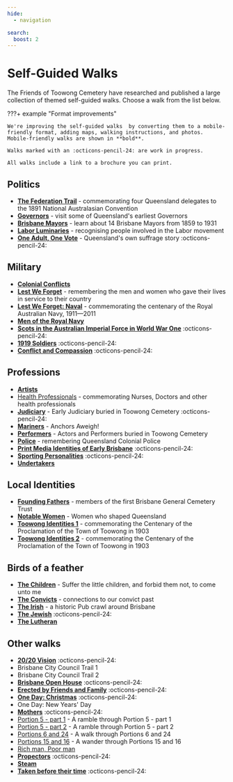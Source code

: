 ```yaml
---
hide:
  - navigation

search:
  boost: 2  
---
```


# Self-Guided Walks

The Friends of Toowong Cemetery have researched and published a large collection of themed self-guided walks. Choose a walk from the list below.

???+ example "Format improvements" 

    We're improving the self-guided walks  by converting them to a mobile-friendly format, adding maps, walking instructions, and photos. Mobile-friendly walks are shown in **bold**.

    Walks marked with an :octicons-pencil-24: are work in progress. 
    
    All walks include a link to a brochure you can print.

<!-- 

![](../assets/self-guided-walk-brochures.jpg){ width="50%" } 

*<small>Self-guided walk brochures are available in the [Museum](../cemetery/museum.md)</small>*

-->


## Politics

- **[The Federation Trail][federation-trail]** - commemorating four Queensland delegates to the 1891 National Australasian Convention
- **[Governors][governors-past]** - visit some of Queensland's earliest Governors
- **[Brisbane Mayors][brisbane-mayors]** - learn about 14 Brisbane Mayors from 1859 to 1931
- **[Labor Luminaries][labor-luminaries]** - recognising people involved in the Labor movement 
- **[One Adult, One Vote][suffrage]** - Queensland's own suffrage story :octicons-pencil-24:


## Military 

- **[Colonial Conflicts][colonial-conflicts]**
- **[Lest We Forget][lest-we-forget]** - remembering the men and women who gave their lives in service to their country
- **[Lest We Forget: Naval][lest-we-forget-navy]** - commemorating the centenary of the Royal Australian Navy, 1911—2011
- **[Men of the Royal Navy][rn]** 
- **[Scots in the Australian Imperial Force in World War One][scots-ww1]** :octicons-pencil-24:
- **[1919 Soldiers][1919-soldiers]**  :octicons-pencil-24:
- **[Conflict and Compassion](conflict-and-compassion.md)** :octicons-pencil-24: 


<!-- - **[Toowong Cemetery Remembrance Walk][remembrance-walk]** - explore the lives of Queensland's volunteer troops and take a moment to reflect on the service and sacrifice for which the Anzac Legend is known. -->

## Professions

- **[Artists][artists]**
- [Health Professionals][nurses] - commemorating Nurses, Doctors and other health professionals 
- **[Judiciary][judiciary]** - Early Judiciary buried in Toowong Cemetery :octicons-pencil-24:
- **[Mariners][mariners]** - Anchors Aweigh!
- **[Performers][actors]** - Actors and Performers buried in Toowong Cemetery
- **[Police][thin-blue-line]** - remembering Queensland Colonial Police
- **[Print Media Identities of Early Brisbane][printers]** :octicons-pencil-24:
- **[Sporting Personalities][sporting-personalities]** :octicons-pencil-24:
- **[Undertakers][undertakers]**

## Local Identities

- **[Founding Fathers][founding-fathers]** - members of the first Brisbane General Cemetery Trust
- **[Notable Women][notable-women]** - Women who shaped Queensland
- **[Toowong Identities 1][toowong-identities-1]** - commemorating the Centenary of the Proclamation of the Town of Toowong in 1903
- **[Toowong Identities 2][toowong-identities-2]** - commemorating the Centenary of the Proclamation of the Town of Toowong in 1903


## Birds of a feather 

- **[The Children][children]** - Suffer the little children, and forbid them not, to come unto me
- **[The Convicts][convicts]** - connections to our convict past
- **[The Irish][irish-trail]** - a historic Pub crawl around Brisbane
- **[The Jewish][jewish-trail]**  :octicons-pencil-24:
- **[The Lutheran][lutheran-trail]** 


## Other walks

- **[20/20 Vision](2020-vision.md)** :octicons-pencil-24: 
- Brisbane City Council Trail 1 <!-- [Brisbane City Council Trail 1][bcc-walk-1] - A tour of the southern corner portion of Toowong Cemetery. -->
- Brisbane City Council Trail 2 <!-- [Brisbane City Council Trail 2][bcc-walk-2] -->
- **[Brisbane Open House][brisbane-open-house]** :octicons-pencil-24:
- **[Erected by Friends and Family](erected-by-friends.md)** :octicons-pencil-24:
- **[One Day: Christmas](christmas.md)** :octicons-pencil-24:
- One Day: New Years' Day
- **[Mothers](mothers.md)** :octicons-pencil-24:
- [Portion 5 - part 1](../assets/guides/portion5-part1.pdf) - A ramble through Portion 5 - part 1
- [Portion 5 - part 2](../assets/guides/portion5-part2.pdf) - A ramble through Portion 5 - part 2
- [Portions 6 and 24](../assets/guides/portion6-and-24.pdf) - A walk through Portions 6 and 24
- [Portions 15 and 16](../assets/guides/portion15-and-16.pdf) - A wander through Portions 15 and 16
- [Rich man, Poor man](../assets/guides/rich-man-poor-man.pdf) 
- **[Propectors](prospectors.md)** :octicons-pencil-24:
- **[Steam](steam.md)** 
- **[Taken before their time](taken-before-their-time.md)** :octicons-pencil-24:


<!-- links to pages or pdfs -->

[federation-trail]: federation-trail.md
[governors-past]: governors-past.md
[brisbane-mayors]: brisbane-mayors.md
[labor-luminaries]: labor-luminaries.md
[suffrage]: suffrage.md

[lest-we-forget]: lest-we-forget.md
[lest-we-forget-navy]: lest-we-forget-navy.md
[rn]: men-of-the-royal-navy.md
[remembrance-walk]: remembrance-walk.md
[scots-ww1]: scots-in-the-aif-ww1.md
[1919-soldiers]: 1919-soldiers.md
[colonial-conflicts]: colonial-conflicts.md

[actors]: all-the-worlds-a-stage.md 
[artists]: artists.md
[mariners]: anchors-aweigh.md
[judiciary]: judiciary.md
[printers]: printers.md
[thin-blue-line]: thin-blue-line.md
[sporting-personalities]: sporting-personalities.md
[undertakers]: undertakers.md 
[nurses]: ../assets/guides/in-their-caring-hands.pdf
[nursesx]: in-their-caring-hands.md

[founding-fathers]: founding-fathers.md
[notable-women]: notable-women.md
[toowong-identities-1]: toowong-identities-1.md
[toowong-identities-2]: toowong-identities-2.md

[convicts]: convict-connections.md
[irish-trail]: irish-trail.md
[jewish-trail]: jewish-trail.md
[lutheran-trail]: lutheran-trail.md
[children]: children.md
[brisbane-open-house]: brisbane-open-house.md

[bcc-walk-1]: bcc-walk-1.md
[bcc-walk-2]: bcc-walk-2.md
